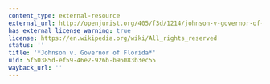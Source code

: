 ```yaml
---
content_type: external-resource
external_url: http://openjurist.org/405/f3d/1214/johnson-v-governor-of-state-of-florida
has_external_license_warning: true
license: https://en.wikipedia.org/wiki/All_rights_reserved
status: ''
title: '*Johnson v. Governor of Florida*'
uid: 5f50385d-ef59-46e2-926b-b96083b3ec55
wayback_url: ''
---
```

